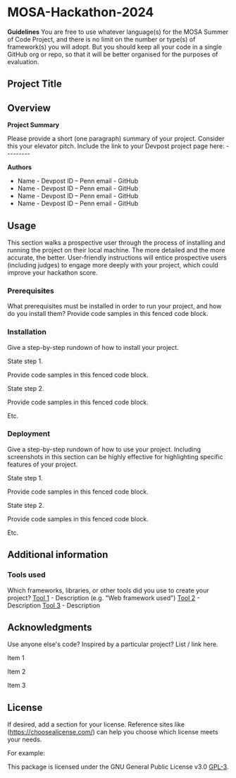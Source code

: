 # MOSA-Hackathon-2024

**Guidelines**
You are free to use whatever language(s) for the MOSA Summer of Code Project, and there is no limit on the number or type(s) of framework(s) you will adopt. But you should keep all your code in a single GitHub org or repo, so that it will be better organised for the purposes of evaluation.

## **Project Title**

## **Overview**

**Project Summary**

Please provide a short (one paragraph) summary of your project. Consider this your elevator pitch.
Include the link to your Devpost project page here:   ---------

**Authors**

- Name - Devpost ID – Penn email - GitHub
- Name - Devpost ID – Penn email - GitHub
- Name - Devpost ID – Penn email - GitHub
- Name - Devpost ID – Penn email - GitHub

## **Usage**
This section walks a prospective user through the process of installing and running the project on their local machine. 
The more detailed and the more accurate, the better. User-friendly instructions will entice prospective users (including judges) to engage more deeply with your project, which could improve your hackathon score.


### **Prerequisites** 
What prerequisites must be installed in order to run your project, and how do you install them?
Provide code samples in this fenced code block.

### **Installation**
Give a step-by-step rundown of how to install your project.

State step 1.

Provide code samples in this fenced code block.

State step 2.

Provide code samples in this fenced code block.

Etc.

### **Deployment**
Give a step-by-step rundown of how to use your project. Including screenshots in this section can be highly effective for highlighting specific features of your project.

State step 1. 

Provide code samples in this fenced code block.

State step 2.

Provide code samples in this fenced code block.

Etc.
## **Additional information**

### **Tools used**
Which frameworks, libraries, or other tools did you use to create your project?
[Tool 1](https://maven.apache.org/) - Description (e.g. "Web framework used")
[Tool 2](https://maven.apache.org/)  - Description 
[Tool 3](https://maven.apache.org/) - Description 

## **Acknowledgments**
Use anyone else's code? Inspired by a particular project? List / link here.

Item 1

Item 2

Item 3

## **License**
If desired, add a section for your license. Reference sites like (https://choosealicense.com/) can help you choose which license meets your needs.

For example:

This package is licensed under the GNU General Public License v3.0 [GPL-3](https://choosealicense.com/licenses/gpl-3.0/).


